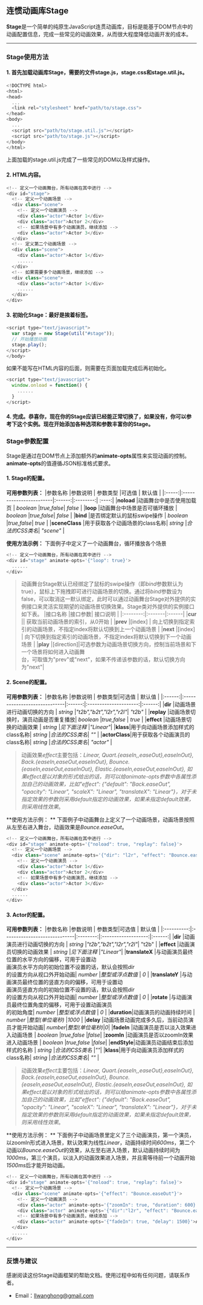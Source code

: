 ## 连惯动画库Stage

**Stage**是一个简单的纯原生JavaScript连贯动画库，目标是能基于DOM节点中的动画配置信息，完成一些常见的动画效果，从而很大程度降低动画开发的成本。

---------
### Stage使用方法

#### 1. 首先加载动画库Stage，需要的文件stage.js，stage.css和stage.util.js。
``` javascript
<!DOCTYPE html>
<html>
<head>
  ...
  <link rel="stylesheet" href="path/to/stage.css">
</head>
<body>
  ...
  <script src="path/to/stage.util.js"></script>
  <script src="path/to/stage.js"></script>
</body>
</html>
```
上面加载的stage.util.js完成了一些常见的DOM以及样式操作。

#### 2. HTML内容。
``` javascript
<!-- 定义一个动画舞台，所有动画在其中进行 -->
<div id="stage">
  <!-- 定义一个动画场景 -->
  <div class="scene">
    <!-- 定义一个动画演员 -->
    <div class="actor">Actor 1</div>
    <div class="actor">Actor 2</div>
    <!-- 如果场景中有多个动画演员，继续添加 -->
    <div class="actor">Actor 3</div>
  </div>
  <!-- 定义第二个动画场景 -->
  <div class="scene">
    <div class="actor">Actor 1</div>
    ......
  </div>
  <!-- 如果需要多个动画场景，继续添加 -->
  <div class="scene">
    <div class="actor">Actor 1</div>
    ......
  </div>
</div>
```
#### 3. 初始化Stage：最好是挨着</body>标签。
``` javascript
<script type="text/javascript">
  var stage = new Stage(util("#stage"));
  // 开始播放动画
  stage.play();
</script>
</body>
```
如果不能写在HTML内容的后面，则需要在页面加载完成后再初始化。
``` javascript
<script type="text/javascript">
  window.onload = function() {
    ......
  }
</script>
```
#### 4. 完成。恭喜你，现在你的Stage应该已经能正常切换了，如果没有，你可以参考下这个实例。现在开始添加各种选项和参数丰富你的Stage。

### Stage参数配置

Stage是通过在DOM节点上添加额外的**animate-opts**属性来实现动画的控制。**animate-opts**的值遵循JSON标准格式要求。
#### 1. Stage的配置。
**可用参数列表：**
|参数名称 |参数说明                  | 参数类型 |可选值    | 默认值 |
|:-----:|:------------------------|:------:|:--------:| :----:|
|**noload** |动画舞台中是否使用加载页 | *boolean* |*true,false*| *false* |
|**loop** |动画舞台中场景是否可循环播放 | *boolean* |*true,false*| *false* |
|**bind** |是否绑定默认的鼠标swipe操作 | *boolean* |*true,false*| *true* |
|**sceneClass** |用于获取各个动画场景的class名称| *string* |*合法的CSS类名*| *"scene"* |

**使用方法示例：**
下面例子中定义了一个动画舞台，循环播放各个场景
``` javascript
<!-- 定义一个动画舞台，所有动画在其中进行 -->
<div id="stage" animate-opts='{"loop": true}'>
  ......
</div>
```
>动画舞台Stage默认已经绑定了鼠标的swipe操作（即*bind*参数默认为true），鼠标上下拖拽即可进行动画场景的切换。通过将*bind*参数设为false，可以取消这一默认绑定，此时可以通过动画舞台Stage对外提供的实例接口来灵活实现期望的动画场景切换效果。Stage类对外提供的实例接口如下表。
>|接口名称 |接口参数| 接口说明 |
>|:--------:|:-------|:------|
>|**cur** || 获取当前动画场景的索引，从0开始 |
>|**prev** |[index] | 向上切换到指定索引的动画场景，不指定index将默认切换到上一个动画场景 |
>|**next** |[index] | 向下切换到指定索引的动画场景，不指定index将默认切换到下一个动画场景 |
>|**play** |[direction]|可选参数为动画场景切换方向，控制当前场景和下一个场景将如何进入动画舞<br/>台，可取值为"prev"或"next"，如果不传递该参数的话，默认切换方向为"next"|

#### 2. Scene的配置。
**可用参数列表：**
|参数名称 |参数说明                        | 参数类型|可选值                  | 默认值  |
|:------:|:-----------------------------|:------:|:---------------------:|:------:|
|**dir**     |动画场景进行动画切换的方向        | *string*  |*"t2b","b2t","l2r","r2l"*| *"t2b"*  |
|**replay**  |动画场景切换时，演员动画是否重复播放| *boolean* |*true,false*            | *true*   |
|**effect**  |动画场景切换的动画效果            | *string*  |*见下面注释*             |*"Linear"*|
|**klass**|用于向动画场景添加样式的class名称| *string* |*合法的CSS类名*| *""* |
|**actorClass**|用于获取各个动画演员的class名称| *string* |*合法的CSS类名*| *"actor"* |
>动画效果*effect*主要包括：*Linear, Quart.{easeIn,,easeOut},easeInOut}, Back.{easeIn,easeOut,easeInOut}, Bounce.{easeIn,easeOut,easeInOut}, Elastic.{easeIn,easeOut,easeInOut}, 如果effect是以对象的形式给出的话，则可以给animate-opts参数中各属性添加自己的动画效果，比如"effect": {"default": "Back.easeOut", "opacity": "Linear", "scaleX": "Linear", "translateX": "Linear"}，对于未指定效果的参数则采用default指定的动画效果，如果未指定default效果，则采用线性效果*。

**使用方法示例： **
下面例子中动画舞台上定义了一个动画场景，动画场景按照从左至右进入舞台，动画效果是*Bounce.easeOut*。
``` javascript
<!-- 定义一个动画舞台，所有动画在其中进行 -->
<div id="stage" animate-opts='{"noload": true, "replay": false}'>
  <!-- 定义一个动画场景 -->
  <div class="scene" animate-opts='{"dir": "l2r", "effect": "Bounce.easeOut"}'>
    <!-- 定义一个动画演员 -->
    <div class="actor">Actor 1</div>
    <div class="actor">Actor 2</div>
    <!-- 如果场景中有多个动画演员，继续添加 -->
    <div class="actor">Actor 3</div>
  </div>
  ......
</div>
```
#### 3. Actor的配置。
**可用参数列表：**
|参数名称     |参数说明                        | 参数类型|可选值                  | 默认值  |
|:----------:|:-----------------------------|:--------:|:-------------------:|:------:|
|**dir**     |动画演员进行动画切换的方向        | *string* |*"t2b","b2t","l2r","r2l"*| "t2b"  |
|**effect**  |动画演员切换的动画效果            | *string* |*见下面注释*           |*"Linear"*|
|**translateX** |与动画演员最终位置的水平方向的偏移，可用于设置动<br/>画演员水平方向的初始位置不设置的话，默认会按照*dir*<br/>的设置方向从视口外开始动画| *number* |*整型或浮点数值* | *0* |
|**translateY** |与动画演员最终位置的竖直方向的偏移，可用于设置动<br/>画演员竖直方向的初始位置不设置的话，默认会按照*dir*<br/>的设置方向从视口外开始动画| *number* |*整型或浮点数值* | *0* |
|**rotate** |与动画演员最终位置角度的偏移，可用于设置动画演员<br/>的初始角度| *number* |*整型或浮点数值* | *0* |
|**duration**|动画演员的动画持续时间            | *number* |*整型(单位毫秒)*           |*1000*    |
|**delay**   |动画场景动画完成多久后，当前动员演员才能开始动画| *number*|*整型(单位毫秒)*|*0*|
|**fadeIn**  |动画演员是否以淡入效果进入动画场景  | *boolean* |*true,false* |*false*|
|**zoomIn**  |动画演员是否以zoomIn效果进入动画场景  | *boolean* |*true,false* |*false*|
|**endStyle**|动画演员动画结束后添加样式的名称    | *string*  |*合法的CSS类名* |*""*|
|**klass**|用于向动画演员添加样式的class名称| *string*  |*合法的CSS类名*| *""* |
>动画效果*effect*主要包括：*Linear, Quart.{easeIn,,easeOut},easeInOut}, Back.{easeIn,easeOut,easeInOut}, Bounce.{easeIn,easeOut,easeInOut}, Elastic.{easeIn,easeOut,easeInOut}, 如果effect是以对象的形式给出的话，则可以给animate-opts参数中各属性添加自己的动画效果，比如"effect": {"default": "Back.easeOut", "opacity": "Linear", "scaleX": "Linear", "translateX": "Linear"}，对于未指定效果的参数则采用default指定的动画效果，如果未指定default效果，则采用线性效果*。

**使用方法示例： **
下面例子中动画场景里定义了三个动画演员，第一个演员，以zoomIn形式进入场景，默认效果为线性*Linear*，动画持续时间*600ms*，第二个动画以*Bounce.easeOut*的效果，从左至右进入场景，默认动画持续时间为*1000ms*，第三个演员，以淡入的动画效果进入场景，并且需等待前一个动画开始*1500ms*后才能开始动画。
``` javascript
<!-- 定义一个动画舞台，所有动画在其中进行 -->
<div id="stage" animate-opts='{"noload": true, "replay": false}'>
  <!-- 定义一个动画场景 -->
  <div class="scene" animate-opts='{"effect": "Bounce.easeOut"}'>
    <!-- 定义一个动画演员 -->
    <div class="actor" animate-opts='{"zoomIn": true, "duration": 600}'>Actor 1</div>
    <div class="actor" animate-opts='{"dir":"l2r", "effect": "Bounce.easeOut"}'>Actor 2</div>
    <!-- 如果场景中有多个动画演员，继续添加 -->
    <div class="actor" animate-opts='{"fadeIn": true, "delay": 1500}'>Actor 3</div>
  </div>
  ......
</div>
```
---------
### 反馈与建议
感谢阅读这份Stage动画框架的帮助文档。使用过程中如有任何问题，请联系作者。
- Email：<llwanghong@gmail.com>

